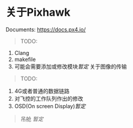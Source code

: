 关于Pixhawk
==========
Documents: https://docs.px4.io/
>TODO:
1. Clang
2. makefile
3. 可能会需要添加或修改模块*暂定*
关于图像的传输
>TODO:
1. 4G或者普通的数据链路
2. 对飞控的工作队列作出的修改
3. OSD(On screen Display)*暂定*
>吊舱
*暂定*
